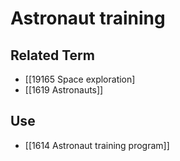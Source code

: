 # Astronaut training  

## Related Term

- [[19165 Space exploration]
- [[1619 Astronauts]]  

## Use

- [[1614 Astronaut training program]]  

